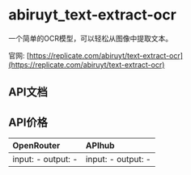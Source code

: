 # abiruyt_text-extract-ocr

一个简单的OCR模型，可以轻松从图像中提取文本。

官网: [https://replicate.com/abiruyt/text-extract-ocr](https://replicate.com/abiruyt/text-extract-ocr)

## API文档



## API价格

| OpenRouter | APIhub |
|:---|:---|
| input: - output: - | input: - output: - |
